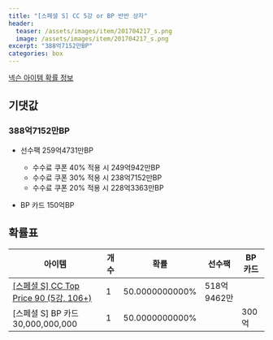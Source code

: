 ```yaml
---
title: "[스페셜 S] CC 5강 or BP 반반 상자"
header:
  teaser: /assets/images/item/201704217_s.png
  image: /assets/images/item/201704217_s.png
excerpt: "388억7152만BP"
categories: box
---
```

[넥슨 아이템 확률 정보](http://iteminfo.nexon.com/probability/fco?sn=7463)

## 기댓값
### 388억7152만BP
- 선수팩 259억4731만BP
  - 수수료 쿠폰 40% 적용 시 249억942만BP
  - 수수료 쿠폰 30% 적용 시 238억7152만BP
  - 수수료 쿠폰 20% 적용 시 228억3363만BP

- BP 카드 150억BP

## 확률표

|아이템|개수|확률|선수팩|BP 카드|
|---|---|---|---|---|
|[[스페셜 S] CC Top Price 90 (5강, 106+)](/player/7422)|1|50.0000000000%|518억9462만||
|[스페셜 S] BP 카드 30,000,000,000|1|50.0000000000%||300억|
